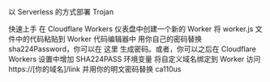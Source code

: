 以 Serverless 的方式部署 Trojan

快速上手
在 Cloudflare Workers 仪表盘中创建一个新的 Worker
将 worker.js 文件中的代码粘贴到 Worker 代码编辑器中
用你自己的密码替换 sha224Password，你可以在 这里 生成密码。或者，你可以之后在 Cloudflare Workers 设置中增加 SHA224PASS 环境变量
将自定义域名绑定到 Worker
访问 https://[你的域名]/link 并用你的明文密码替换 ca110us
